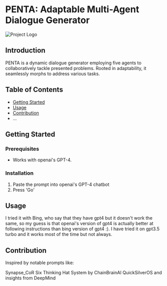 # PENTA: Adaptable Multi-Agent Dialogue Generator

![Project Logo](https://reecegeorge.com/wp-content/uploads/2023/09/penta4_small.jpg)

## Introduction

PENTA is a dynamic dialogue generator employing five agents to collaboratively tackle presented problems. Rooted in adaptability, it seamlessly morphs to address various tasks.

## Table of Contents

- [Getting Started](#getting-started)
- [Usage](#usage)
- [Contribution](#contribution)
- ...

## Getting Started

### Prerequisites

- Works with openai's GPT-4. 

### Installation

1. Paste the prompt into openai's GPT-4 chatbot
2. Press 'Go'

## Usage

I tried it with Bing, who say that they have gpt4 but it doesn't work the same, so my guess is that openai's version of gpt4 is actually better at following instructions than bing version of gpt4 :). I have tried it on gpt3.5 turbo and it works most of the time but not always.

## Contribution

Inspired by notable prompts like: 

Synapse_CoR
Six Thinking Hat System by ChainBrainAI
QuickSilverOS
and insights from DeepMind
